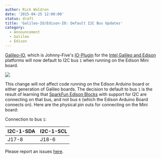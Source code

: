 ```yaml
---
author: Rick Waldron
date: '2015-04-25 12:00:00'
status: draft
title: 'Galileo-IO/Edison-IO: Default I2C Bus Updates'
category:
  - Announcement
  - Galileo
  - Edison
---
```



[Galileo-IO](https://github.com/rwaldron/galileo-io), which is Johnny-Five's [IO-Plugin](https://github.com/rwaldron/io-plugins) for the [Intel Galileo and Edison](https://www-ssl.intel.com/content/www/us/en/do-it-yourself/maker.html) platforms will now default to I2C bus `1` when running on the Edison Mini board.

[![](https://cdn.sparkfun.com//assets/parts/1/0/0/1/1/13025-01.jpg)](https://www.sparkfun.com/products/13025)

This change will not affect code running on the Edison Arduino board or either generation of Galileo boards. The decision to default to bus `1` is the result of learning that [SparkFun Edison Blocks](https://www.sparkfun.com/categories/272) with support for I2C are connecting on that bus, and not bus `6` (which the Edison Arduino Board connects on). Here are the physical pin outs for connecting on the Mini board: 

Connection to bus `1`:

|I2C-1-SDA|I2C-1-SCL|
|---------|---------|
|J17-8    |J18-6    |

Please report an issues [here](https://github.com/rwaldron/galileo-io/issues).



